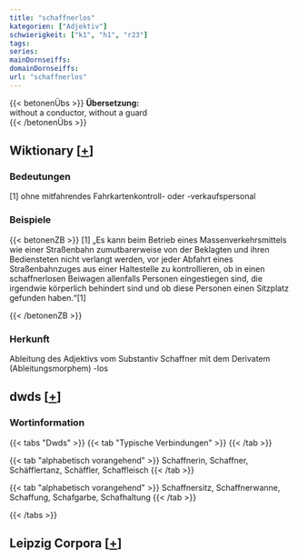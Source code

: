 ```yaml
---
title: "schaffnerlos"
kategorien: ["Adjektiv"]
schwierigkeit: ["k1", "h1", "r23"]
tags:
series:
mainDornseiffs:
domainDornseiffs:
url: "schaffnerlos"
---
```


{{< betonenÜbs >}}
**Übersetzung:**  
without a conductor, without a guard  
{{< /betonenÜbs >}}

## Wiktionary [[+](https://de.wiktionary.org/wiki/schaffnerlos)]

### Bedeutungen
[1] ohne mitfahrendes Fahrkartenkontroll- oder -verkaufspersonal  

### Beispiele
{{< betonenZB >}}
[1] „Es kann beim Betrieb eines Massenverkehrsmittels wie einer Straßenbahn zumutbarerweise von der Beklagten und ihren Bediensteten nicht verlangt werden, vor jeder Abfahrt eines Straßenbahnzuges aus einer Haltestelle zu kontrollieren, ob in einen schaffnerlosen Beiwagen allenfalls Personen eingestiegen sind, die irgendwie körperlich behindert sind und ob diese Personen einen Sitzplatz gefunden haben.“[1]  

{{< /betonenZB >}}
### Herkunft
Ableitung des Adjektivs vom Substantiv Schaffner mit dem Derivatem (Ableitungsmorphem) -los  



## dwds [[+](https://www.dwds.de/wb/schaffnerlos)]

### Wortinformation
{{< tabs "Dwds" >}}
{{< tab "Typische Verbindungen" >}}
{{< /tab >}}

{{< tab "alphabetisch vorangehend" >}}
Schaffnerin, Schaffner, Schäfflertanz, Schäffler, Schaffleisch
{{< /tab >}}

{{< tab "alphabetisch vorangehend" >}}
Schaffnersitz, Schaffnerwanne, Schaffung, Schafgarbe, Schafhaltung
{{< /tab >}}

{{< /tabs >}}

## Leipzig Corpora [[+](https://corpora.uni-leipzig.de/en/res?word=schaffnerlos&corpusId=deu_newscrawl-public_2018)]

